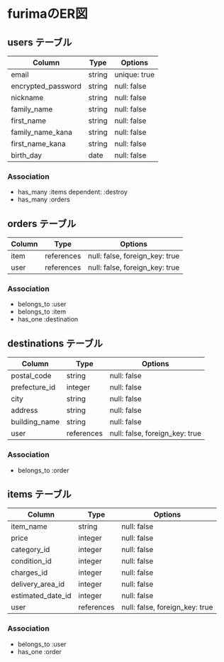 # furimaのER図

## users テーブル

| Column             | Type   | Options      |
| ------------------ | ------ | ------------ |
| email              | string | unique: true |
| encrypted_password | string | null: false  |
| nickname           | string | null: false  |
| family_name        | string | null: false  |
| first_name         | string | null: false  |
| family_name_kana   | string | null: false  |
| first_name_kana    | string | null: false  |
| birth_day          |  date  | null: false  |

### Association

- has_many :items dependent: :destroy
- has_many :orders

## orders テーブル

| Column         | Type       | Options                        |
| -------------- | ---------- | ------------------------------ |
| item           | references | null: false, foreign_key: true |
| user           | references | null: false, foreign_key: true |

### Association

- belongs_to :user
- belongs_to :item
- has_one :destination

## destinations テーブル

| Column        | Type       | Options                        |
| ------------- | ---------- | ------------------------------ |
| postal_code   | string     | null: false                    |
| prefecture_id | integer    | null: false                    |
| city          | string     | null: false                    |
| address       | string     | null: false                    |
| building_name | string     | null: false                    |
| user          | references | null: false, foreign_key: true |

### Association

- belongs_to :order

## items テーブル

| Column            | Type       | Options                        |
| ----------------- | ---------- | ------------------------------ |
| item_name         | string     | null: false                    |
| price             | integer    | null: false                    |
| category_id       | integer    | null: false                    |
| condition_id      | integer    | null: false                    |
| charges_id        | integer    | null: false                    |
| delivery_area_id  | integer    | null: false                    |
| estimated_date_id | integer    | null: false                    |
| user              | references | null: false, foreign_key: true |

### Association

- belongs_to :user
- has_one :order